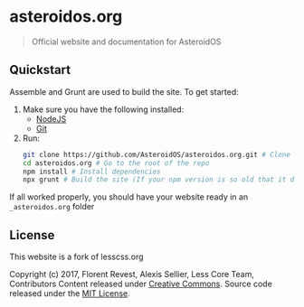 # asteroidos.org

> Official website and documentation for AsteroidOS

## Quickstart

Assemble and Grunt are used to build the site. To get started:

1. Make sure you have the following installed:
   * [NodeJS](https://nodejs.org/en/download/)
   * [Git](https://git-scm.com/downloads)
2. Run:
   ``` Bash
   git clone https://github.com/AsteroidOS/asteroidos.org.git # Clone this repository
   cd asteroidos.org # Go to the root of the repo
   npm install # Install dependencies
   npx grunt # Build the site (If your npm version is so old that it doesn't support npx, run `npm i -g grunt` followed by `grunt` instead)
   ```

If all worked properly, you should have your website ready in an `_asteroidos.org` folder

## License
This website is a fork of lesscss.org

Copyright (c) 2017, Florent Revest, Alexis Sellier, Less Core Team, Contributors
Content released under [Creative Commons](./LICENSE-CC).
Source code released under the [MIT License](./LICENSE-MIT).
